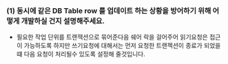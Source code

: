 ### (1) 동시에 같은 DB Table row 를 업데이트 하는 상황을 방어하기 위해 어떻게 개발하실 건지 설명해주세요.
- 필요한 작업 단위를 트랜잭션으로 묶어준다음 쉐어 락을 걸어주어 읽기요청은 접근이 가능하도록 하지만 쓰기요청에 대해서는  먼저 요청한 트랜젝션이 종료가 되었을떄 다음 요청이 처리될수 있도록 설정해 줄것입니다.